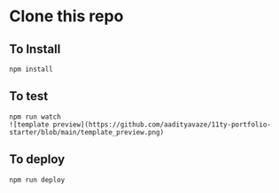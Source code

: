 # Clone this repo

## To Install

```
npm install
```

## To test

```
npm run watch
![template preview](https://github.com/aadityavaze/11ty-portfolio-starter/blob/main/template_preview.png)
```

## To deploy

```
npm run deploy
```
